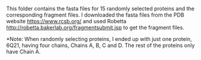 This folder contains the fasta files for 15 randomly selected proteins and the corresponding fragment files. I downloaded the fasta files from the PDB website https://www.rcsb.org/ and used Robetta http://robetta.bakerlab.org/fragmentsubmit.jsp to get the fragment files. 

*Note: When randomly selecting proteins, I ended up with just one protein, 6Q21, having four chains, Chains A, B, C and D. The rest of the proteins only have Chain A.
